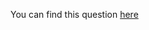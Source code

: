You can find this question [here](https://www.hackerrank.com/challenges/hackerrank-in-a-string/problem)
